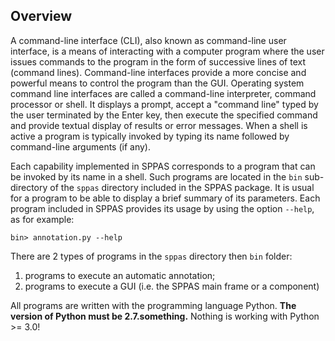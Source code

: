 ## Overview

A command-line interface (CLI), also known as command-line user interface, 
is a means of interacting with a computer program where the user issues 
commands to the program in the form of successive lines of text (command lines).
Command-line interfaces provide a more concise and powerful means to 
control the program than the GUI.
Operating system command line interfaces are called a command-line interpreter, 
command processor or shell. It displays a prompt, accept a "command line" 
typed by the user terminated by the Enter key, then execute the specified 
command and provide textual display of results or error messages.
When a shell is active a program is typically invoked by typing its name 
followed by command-line arguments (if any).

Each capability implemented in SPPAS corresponds to a program that can be 
invoked by its name in a shell. Such programs are located in the `bin` 
sub-directory of the `sppas` directory included in the SPPAS package.
It is usual for a program to be able to display a brief summary of its 
parameters. Each program included in SPPAS provides its usage by using the 
option `--help`, as for example:

~~~~~~~~~~~~~~~~~~~~~~~~~~~~~~~~~~~~~~~~~~~~~~
bin> annotation.py --help
~~~~~~~~~~~~~~~~~~~~~~~~~~~~~~~~~~~~~~~~~~~~~~

There are 2 types of programs in the `sppas` directory then `bin` folder:

1. programs to execute an automatic annotation; 
2. programs to execute a GUI (i.e. the SPPAS main frame or a component)

All programs are written with the programming language Python.
**The version of Python must be 2.7.something.** 
Nothing is working with Python >= 3.0!
